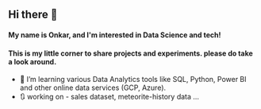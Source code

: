## Hi there 👋 
#### My name is Onkar, and I'm interested in Data Science and tech!
#### This is my little corner to share projects and experiments. please do take a look around.

- 🌱 I’m learning various Data Analytics tools like SQL, Python, Power BI and other online data services (GCP, Azure).
- 🔃 working on - sales dataset, meteorite-history data ...
<!--
**LongClaw98/longclaw98** is a ✨ _special_ ✨ repository because its `README.md` (this file) appears on your GitHub profile.

Here are some ideas to get you started:

- 🔭 I’m currently working on ...
- 🌱 I’m currently learning ...
- 👯 I’m looking to collaborate on ...
- 🤔 I’m looking for help with ...
- 💬 Ask me about ...
- 📫 How to reach me: ...
- 😄 Pronouns: ...
- ⚡ Fun fact: ...
-->
